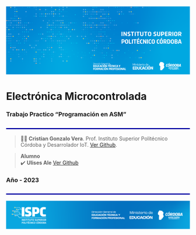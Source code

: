 ![logo](/Desarrollo/assets/BannerElect.png)

# Electrónica Microcontrolada

### **Trabajo Practico “Programación en ASM”**

![line](/Desarrollo/assets/line.png)
>👨‍🏫 **Cristian Gonzalo Vera**. Prof. Instituto Superior Politécnico Córdoba y Desarrolador IoT. [Ver Github](https://github.com/Gona79).

> **Alumno**  
✔️ **Ulises Ale**  [Ver Github](https://github.com/ulisesaale)  
 
### Año - **2023**
![line](/Desarrollo/assets/line.png)



![flogo](/Desarrollo/assets/ISPC_portada.png)
